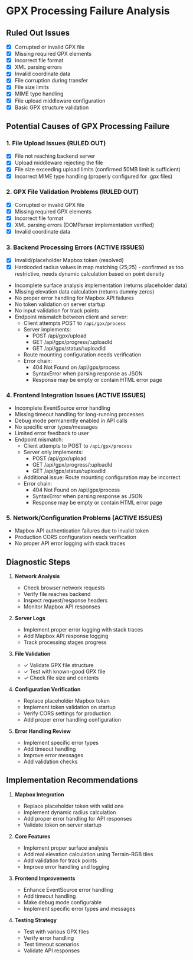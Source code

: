 # GPX Processing Failure Analysis

## Ruled Out Issues
- [x] Corrupted or invalid GPX file
- [x] Missing required GPX elements
- [x] Incorrect file format
- [x] XML parsing errors
- [x] Invalid coordinate data
- [x] File corruption during transfer
- [x] File size limits
- [x] MIME type handling
- [x] File upload middleware configuration
- [x] Basic GPX structure validation

## Potential Causes of GPX Processing Failure

### 1. File Upload Issues (RULED OUT)
- [x] File not reaching backend server
- [x] Upload middleware rejecting the file
- [x] File size exceeding upload limits (confirmed 50MB limit is sufficient)
- [x] Incorrect MIME type handling (properly configured for .gpx files)

### 2. GPX File Validation Problems (RULED OUT)
- [x] Corrupted or invalid GPX file
- [x] Missing required GPX elements
- [x] Incorrect file format
- [x] XML parsing errors (DOMParser implementation verified)
- [x] Invalid coordinate data

### 3. Backend Processing Errors (ACTIVE ISSUES)
- [x] Invalid/placeholder Mapbox token (resolved)
- [x] Hardcoded radius values in map matching (25;25) - confirmed as too restrictive, needs dynamic calculation based on point density
- Incomplete surface analysis implementation (returns placeholder data)
- Missing elevation data calculation (returns dummy zeros)
- No proper error handling for Mapbox API failures
- No token validation on server startup
- No input validation for track points
- Endpoint mismatch between client and server:
  - Client attempts POST to `/api/gpx/process`
  - Server implements:
    - POST /api/gpx/upload
    - GET /api/gpx/progress/:uploadId
    - GET /api/gpx/status/:uploadId
  - Route mounting configuration needs verification
  - Error chain:
    - 404 Not Found on /api/gpx/process
    - SyntaxError when parsing response as JSON
    - Response may be empty or contain HTML error page

### 4. Frontend Integration Issues (ACTIVE ISSUES)
- Incomplete EventSource error handling
- Missing timeout handling for long-running processes
- Debug mode permanently enabled in API calls
- No specific error types/messages
- Limited error feedback to user
- Endpoint mismatch: 
  - Client attempts to POST to `/api/gpx/process`
  - Server only implements:
    - POST /api/gpx/upload
    - GET /api/gpx/progress/:uploadId
    - GET /api/gpx/status/:uploadId
  - Additional issue: Route mounting configuration may be incorrect
  - Error chain:
    - 404 Not Found on /api/gpx/process
    - SyntaxError when parsing response as JSON
    - Response may be empty or contain HTML error page

### 5. Network/Configuration Problems (ACTIVE ISSUES)
- Mapbox API authentication failures due to invalid token
- Production CORS configuration needs verification
- No proper API error logging with stack traces

## Diagnostic Steps

1. **Network Analysis**
   - Check browser network requests
   - Verify file reaches backend
   - Inspect request/response headers
   - Monitor Mapbox API responses

2. **Server Logs**
   - Implement proper error logging with stack traces
   - Add Mapbox API response logging
   - Track processing stages progress

3. **File Validation**
   - ✓ Validate GPX file structure
   - ✓ Test with known-good GPX file
   - ✓ Check file size and contents

4. **Configuration Verification**
   - Replace placeholder Mapbox token
   - Implement token validation on startup
   - Verify CORS settings for production
   - Add proper error handling configuration

5. **Error Handling Review**
   - Implement specific error types
   - Add timeout handling
   - Improve error messages
   - Add validation checks

## Implementation Recommendations

1. **Mapbox Integration**
   - Replace placeholder token with valid one
   - Implement dynamic radius calculation
   - Add proper error handling for API responses
   - Validate token on server startup

2. **Core Features**
   - Implement proper surface analysis
   - Add real elevation calculation using Terrain-RGB tiles
   - Add validation for track points
   - Improve error handling and logging

3. **Frontend Improvements**
   - Enhance EventSource error handling
   - Add timeout handling
   - Make debug mode configurable
   - Implement specific error types and messages

4. **Testing Strategy**
   - Test with various GPX files
   - Verify error handling
   - Test timeout scenarios
   - Validate API responses
